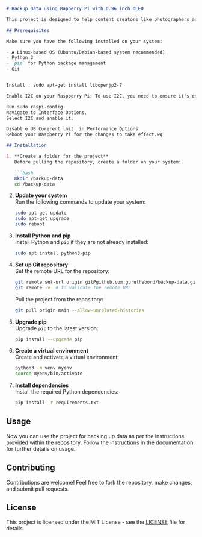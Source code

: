 ```markdown
# Backup Data using Rapberry Pi with 0.96 inch OLED

This project is designed to help content creators like photographers and videographers back up their data in a simple, space-saving manner. Follow the instructions below to set up and use the project on your system.

## Prerequisites

Make sure you have the following installed on your system:

- A Linux-based OS (Ubuntu/Debian-based system recommended)
- Python 3
- `pip` for Python package management
- Git


Install : sudo apt-get install libopenjp2-7

Enable I2C on your Raspberry Pi: To use I2C, you need to ensure it's enabled in the Raspberry Pi settings:

Run sudo raspi-config.
Navigate to Interface Options.
Select I2C and enable it.

Disabl e UB Curerent lmit  in Performance Options 
Reboot your Raspberry Pi for the changes to take effect.wq

## Installation

1. **Create a folder for the project**  
   Before pulling the repository, create a folder on your system:

   ```bash
   mkdir /backup-data
   cd /backup-data
   ```

2. **Update your system**  
   Run the following commands to update your system:

   ```bash
   sudo apt-get update
   sudo apt-get upgrade
   sudo reboot
   ```

3. **Install Python and pip**  
   Install Python and `pip` if they are not already installed:

   ```bash
   sudo apt install python3-pip
   ```

4. **Set up Git repository**  
   Set the remote URL for the repository:

   ```bash
   git remote set-url origin git@github.com:guruthebond/backup-data.git
   git remote -v  # To validate the remote URL
   ```

   Pull the project from the repository:

   ```bash
   git pull origin main --allow-unrelated-histories
   ```

5. **Upgrade pip**  
   Upgrade `pip` to the latest version:

   ```bash
   pip install --upgrade pip
   ```

6. **Create a virtual environment**  
   Create and activate a virtual environment:

   ```bash
   python3 -m venv myenv
   source myenv/bin/activate
   ```

7. **Install dependencies**  
   Install the required Python dependencies:

   ```bash
   pip install -r requirements.txt
   ```

## Usage

Now you can use the project for backing up data as per the instructions provided within the repository. Follow the instructions in the documentation for further details on usage.

## Contributing

Contributions are welcome! Feel free to fork the repository, make changes, and submit pull requests.

## License

This project is licensed under the MIT License - see the [LICENSE](LICENSE) file for details.
